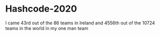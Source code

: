 # Hashcode-2020
I came 43rd out of the 86 teams in Ireland and 4556th out of the 10724 teams in the world in my one man team
